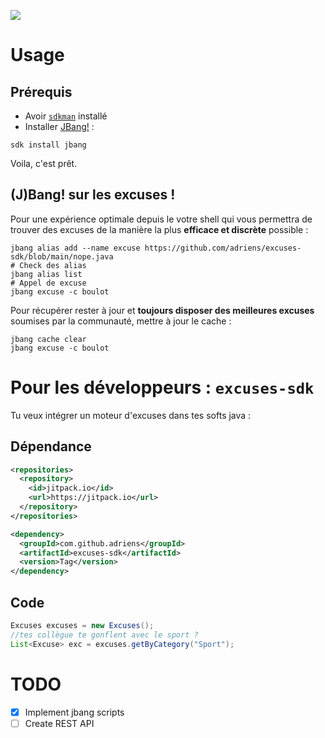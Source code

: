 [![](https://jitpack.io/v/adriens/excuses-sdk.svg)](https://jitpack.io/#adriens/excuses-sdk)

# Usage

## Prérequis

- Avoir [`sdkman`](https://sdkman.io/) installé
- Installer [JBang!](https://www.jbang.dev/documentation/guide/latest/installation.html) :
```shelll
sdk install jbang
```

Voila, c'est prêt.

## (J)Bang! sur les excuses !

Pour une expérience optimale depuis le votre shell qui vous permettra de trouver
des excuses de la manière la plus **efficace et discrète** possible :

```shell
jbang alias add --name excuse https://github.com/adriens/excuses-sdk/blob/main/nope.java
# Check des alias
jbang alias list
# Appel de excuse
jbang excuse -c boulot
```

Pour récupérer rester à jour et **toujours disposer des meilleures excuses** soumises par la communauté,
mettre à jour le cache :

```shell
jbang cache clear
jbang excuse -c boulot
```

# Pour les développeurs : `excuses-sdk`

Tu veux intégrer un moteur d'excuses dans tes softs java :

## Dépendance

```xml
<repositories>
  <repository>
    <id>jitpack.io</id>
    <url>https://jitpack.io</url>
  </repository>
</repositories>
```

```xml
<dependency>
  <groupId>com.github.adriens</groupId>
  <artifactId>excuses-sdk</artifactId>
  <version>Tag</version>
</dependency>
```

## Code

```java
Excuses excuses = new Excuses();
//tes collègue te gonflent avec le sport ?
List<Excuse> exc = excuses.getByCategory("Sport");
```


# TODO

- [x] Implement jbang scripts
- [ ] Create REST API

